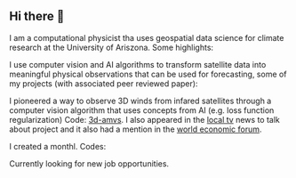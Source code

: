 ## Hi there 👋

I am a computational physicist tha uses geospatial data science for climate research at the University of Ariszona. Some highlights:

I use computer vision and AI algorithms to transform satellite data into meaningful physical observations that can be used for forecasting, some of my projects (with associated peer reviewed paper):

I pioneered a way to observe 3D winds from infared satellites through a computer vision algorithm that uses concepts from AI (e.g. loss function regularization) Code: [3d-amvs](https://github.com/aouyed/3d-amvs/). I also appeared in the [local tv](https://www.kold.com/2023/04/14/scientists-university-arizona-develop-new-way-measure-wind-improving-future-weather-forecasting/) news to talk about project and it also had a mention in the [world economic forum](https://www.weforum.org/stories/2023/04/this-algorithm-could-help-better-predict-extreme-weather-events/). 

I created a monthl.  Codes:

Currently looking for new job opportunities. 


<!--
**aouyed/aouyed** is a ✨ _special_ ✨ repository because its `README.md` (this file) appears on your GitHub profile.

Here are some ideas to get you started:

- 🔭 I’m currently working on ...
- 🌱 I’m currently learning ...
- 👯 I’m looking to collaborate on ...
- 🤔 I’m looking for help with ...
- 💬 Ask me about ...
- 📫 How to reach me: ...
- 😄 Pronouns: ...
- ⚡ Fun fact: ...
-->
